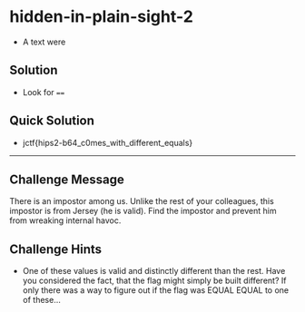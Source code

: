 # hidden-in-plain-sight-2
* A text were 

## Solution 
* Look for `==`

## Quick Solution
* jctf{hips2-b64_c0mes_with_different_equals}


---

## Challenge Message
There is an impostor among us. Unlike the rest of your colleagues, this impostor is from Jersey (he is valid). Find the impostor and prevent him from wreaking internal havoc.

## Challenge Hints
* One of these values is valid and distinctly different than the rest. Have you considered the fact, that the flag might simply be built different? If only there was a way to figure out if the flag was EQUAL EQUAL to one of these...
